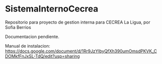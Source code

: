 # SistemaInternoCecrea
Repositorio para proyecto de gestion interna para CECREA La Ligua, por Sofia Berrios

Documentacion pendiente.

Manual de instalacion: https://docs.google.com/document/d/1Rr9JzYIbyQfXh390umOmsdPKVK_CDOMkfFnJxSL-TdQ/edit?usp=sharing
